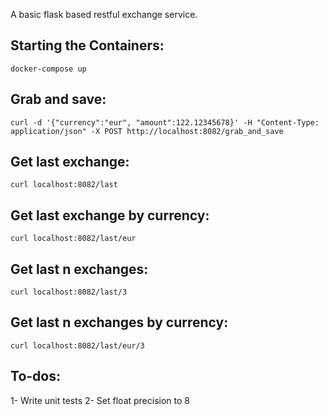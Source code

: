 A basic flask based restful exchange service.

Starting the Containers:
------------------------

	docker-compose up

Grab and save:
--------------

	curl -d '{"currency":"eur", "amount":122.12345678}' -H "Content-Type: application/json" -X POST http://localhost:8082/grab_and_save

Get last exchange:
------------------

	curl localhost:8082/last

Get last exchange by currency:
------------------------------

	curl localhost:8082/last/eur

Get last n exchanges:
---------------------

	curl localhost:8082/last/3

Get last n exchanges by currency:
---------------------------------

	curl localhost:8082/last/eur/3


To-dos:
-------

1- Write unit tests
2- Set float precision to 8

